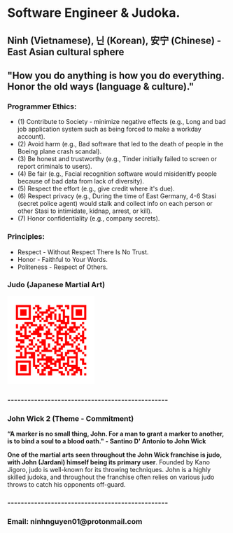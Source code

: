 <head>
  <h1>Software Engineer & Judoka.</h1>
  <h2>Ninh (Vietnamese), 닌 (Korean), 安宁 (Chinese) - East Asian cultural sphere</h2>
  <h2>"How you do anything is how you do everything. Honor the old ways (language & culture)."</h2>
</head>

<body>
  <h3>Programmer Ethics:</h3>
  <ul>
    <li>(1) Contribute to Society - minimize negative effects (e.g., Long and bad job application system such as being forced to make a workday account).</li>
    <li>(2) Avoid harm (e.g., Bad software that led to the death of people in the Boeing plane crash scandal).</li>
    <li>(3) Be honest and trustworthy (e.g., Tinder initially failed to screen or report criminals to users).</li>
    <li>(4) Be fair (e.g., Facial recognition software would misidenitfy people because of bad data from lack of diversity).</li>
    <li>(5) Respect the effort (e.g., give credit where it's due).</li>
    <li>(6) Respect privacy (e.g., During the time of East Germany, 4-6 Stasi (secret police agent) would stalk and collect info on each person or other Stasi to intimidate, kidnap, arrest, or kill).</li>
    <li>(7) Honor confidentiality (e.g., company secrets).</li>
  </ul>
  
  <h3>Principles:</h3>
  <ul>
    <li>Respect - Without Respect There Is No Trust.</li>
    <li>Honor - Faithful to Your Words.</li>
    <li>Politeness - Respect of Others.</li>
  </ul>
  
  <h3>Judo (Japanese Martial Art)</h3>
  <img src="/asset/judo.png" alt=" Judo QR code" height="200" width="200">

  <h3>------------------------------------------------</h3>
  <h3>John Wick 2 (Theme - Commitment)</h3>
  <p><b>“A marker is no small thing, John. For a man to grant a marker to another, is to bind a soul to a blood oath."
    - Santino D' Antonio to John Wick</b></p>
  <p><b>One of the martial arts seen throughout the John Wick franchise is judo, with John (Jardani) himself being its primary user</b>. Founded by Kano Jigoro, judo is well-known for its throwing techniques. John is a highly skilled judoka, and throughout the franchise often relies on various judo throws to catch his opponents off-guard.</p>
  <h3>------------------------------------------------</h3>
  
  <footer>
    <h3>Email: ninhnguyen01@protonmail.com</h3>
  </footer>
</body>

<!---
ninh-nguyen01/ninh-nguyen01 is a ✨ special ✨ repository because its `README.md` (this file) appears on your GitHub profile.
You can click the Preview link to take a look at your changes.
--->
